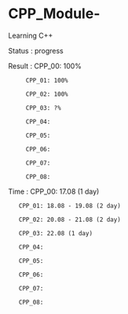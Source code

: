 # CPP_Module-
Learning C++

Status : progress

Result : CPP_00: 100%

         CPP_01: 100%
         
         CPP_02: 100% 
         
         CPP_03: ?%
         
         CPP_04:  
         
         CPP_05:  
         
         CPP_06:  
         
         CPP_07:  
         
         CPP_08:  

Time : CPP_00: 17.08 (1 day)

       CPP_01: 18.08 - 19.08 (2 day)
       
       CPP_02: 20.08 - 21.08 (2 day) 
       
       CPP_03: 22.08 (1 day)
       
       CPP_04:  
       
       CPP_05:  
       
       CPP_06:  
       
       CPP_07:  
       
       CPP_08:
         
